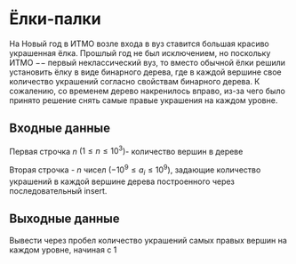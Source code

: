 # Ёлки-палки
На Новый год в ИТМО возле входа в вуз ставится большая красиво украшенная ёлка. Прошлый год не был исключением, но поскольку ИТМО −− первый неклассический вуз, то вместо обычной ёлки решили установить ёлку в виде бинарного дерева, где в каждой вершине свое количество украшений согласно свойствам бинарного дерева. К сожалению, со временем дерево накренилось вправо, из-за чего было принято решение снять самые правые украшения на каждом уровне.

## Входные данные
Первая строчка $n$ $(1\leq n\leq 10^3)$- количество вершин в дереве

Вторая строчка - $n$ чисел $(-10^9\leq a_i\leq 10^9)$, задающие количество украшений в каждой вершине дерева построенного через последовательный insert.

## Выходные данные
Вывести через пробел количество украшений самых правых вершин на каждом уровне, начиная с $1$
